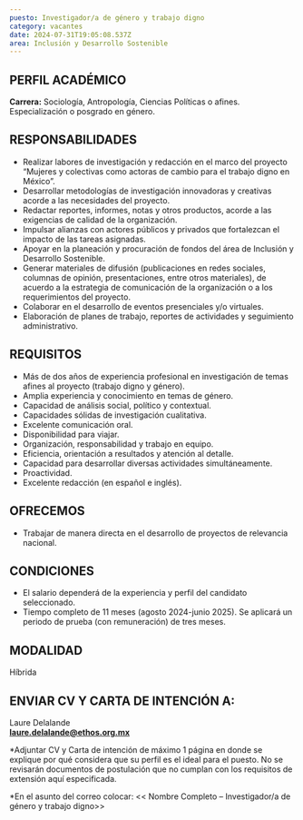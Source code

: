 ```yaml
---
puesto: Investigador/a de género y trabajo digno
category: vacantes
date: 2024-07-31T19:05:08.537Z
area: Inclusión y Desarrollo Sostenible
---
```

<!--StartFragment-->

## PERFIL ACADÉMICO

**Carrera:** Sociología, Antropología, Ciencias Políticas o afines. Especialización o posgrado en género.

<!--EndFragment-->

<!--StartFragment-->

## RESPONSABILIDADES

* Realizar labores de investigación y redacción en el marco del proyecto “Mujeres y colectivas como actoras de cambio para el trabajo digno en México”.
* Desarrollar metodologías de investigación innovadoras y creativas acorde a las necesidades del proyecto.
* Redactar reportes, informes, notas y otros productos, acorde a las exigencias de calidad de la organización.
* Impulsar alianzas con actores públicos y privados que fortalezcan el impacto de las tareas asignadas.
* Apoyar en la planeación y procuración de fondos del área de Inclusión y Desarrollo Sostenible.
* Generar materiales de difusión (publicaciones en redes sociales, columnas de opinión, presentaciones, entre otros materiales), de acuerdo a la estrategia de comunicación de la organización o a los requerimientos del proyecto.
* Colaborar en el desarrollo de eventos presenciales y/o virtuales.
* Elaboración de planes de trabajo, reportes de actividades y seguimiento administrativo.

<!--EndFragment-->

<!--StartFragment-->

## REQUISITOS

* Más de dos años de experiencia profesional en investigación de temas afines al proyecto (trabajo digno y género).
* Amplia experiencia y conocimiento en temas de género. 
* Capacidad de análisis social, político y contextual.
* Capacidades sólidas de investigación cualitativa.
* Excelente comunicación oral.
* Disponibilidad para viajar.
* Organización, responsabilidad y trabajo en equipo.
* Eficiencia, orientación a resultados y atención al detalle.
* Capacidad para desarrollar diversas actividades simultáneamente.
* Proactividad.
* Excelente redacción (en español e inglés).

<!--EndFragment-->

<!--StartFragment-->

## OFRECEMOS

* Trabajar de manera directa en el desarrollo de proyectos de relevancia nacional.

<!--EndFragment-->

<!--StartFragment-->

## CONDICIONES

* El salario dependerá de la experiencia y perfil del candidato seleccionado.
* Tiempo completo de 11 meses (agosto 2024-junio 2025). Se aplicará un periodo de prueba (con remuneración) de tres meses.    

<!--EndFragment-->

<!--StartFragment-->

## MODALIDAD

H﻿íbrida

<!--EndFragment-->

<!--StartFragment-->

## ENVIAR CV Y CARTA DE INTENCIÓN A:

Laure Delalande\
**laure.delalande@ethos.org.mx**

\*Adjuntar CV y Carta de intención de máximo 1 página en donde se explique por qué considera que su perfil es el ideal para el puesto. No se revisarán documentos de postulación que no cumplan con los requisitos de extensión aquí especificada.

\*﻿En el asunto del correo colocar:  << Nombre Completo – Investigador/a de género y trabajo digno>>

<!--EndFragment-->